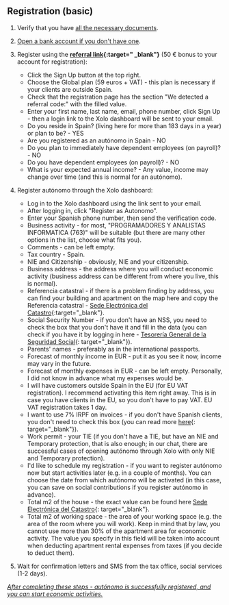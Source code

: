 ## Registration (basic)

1. Verify that you have [all the necessary documents](#necessary-documents-for-registering-an-autónomo).

2. [Open a bank account if you don't have one](#which-bank-account-and-which-bank-to-use).

3. Register using the **[referral link](https://bit.ly/xolosignup){:target="
   _blank"}** (50 € bonus to your account for registration):
    - Click the Sign Up button at the top right.
    - Choose the Global plan (59 euros + VAT) - this plan is necessary if
      your clients are outside Spain.
    - Check that the registration page has the section "We detected a
      referral code:" with the filled value.
    - Enter your first name, last name, email, phone number, click Sign Up -
      then a login link to the Xolo dashboard will be sent to your email.
    - Do you reside in Spain? (living here for more than 183 days in a year)
      or plan to be? - YES
    - Are you registered as an autónomo in Spain - NO
    - Do you plan to immediately have dependent employees (on payroll)? - NO
    - Do you have dependent employees (on payroll)? - NO
    - What is your expected annual income? - Any value, income may change
      over time (and this is normal for an autónomo).

4. Register autónomo through the Xolo dashboard:
    - Log in to the Xolo dashboard using the link sent to your email.
    - After logging in, click "Register as Autonomo".
    - Enter your Spanish phone number, then send the verification code.
    - Business activity - for most, "PROGRAMADORES Y ANALISTAS INFORMATICA
      (763)" will be suitable (but there are many other options in the list,
      choose what fits you).
    - Comments - can be left empty.
    - Tax country - Spain.
    - NIE and Citizenship - obviously, NIE and your citizenship.
    - Business address - the address where you will conduct economic
      activity (business address can be different from where you live, this
      is normal).
    - Referencia catastral - if there is a problem finding by address, you
      can find your building and apartment on the map here and copy the
      Referencia catastral -
      [Sede Electrónica del Catastro](https://www1.sedecatastro.gob.es/cartografia/mapa.aspx){:target="_blank"}.
    - Social Security Number - if you don't have an NSS, you need to check
      the box that you don't have it and fill in the data (you can check if
      you have it by logging in here -
      [Tesorería General de la Seguridad Social](https://portal.seg-social.gob.es/wps/portal/importass/importass/bienvenida){:
      target="_blank"}).
    - Parents' names - preferably as in the international passports.
    - Forecast of monthly income in EUR - put it as you see it now, income may vary in the future.
    - Forecast of monthly expenses in EUR - can be left empty. Personally, I
      did not know in advance what my expenses would be.
    - I will have customers outside Spain in the EU (for EU VAT
      registration). I recommend activating this item right away. This is in
      case you have clients in the EU, so you don't have to pay VAT. EU VAT
      registration takes 1 day.
    - I want to use 7% IRPF on invoices - if you don't have Spanish clients,
      you don't need to check this box (you can read more
      [here](https://www.xolo.io/es-en/faq/xolo-spain/category/platform/article/can-i-make-invoices-with-7-irpf-personal-income-tax-withhold){:
      target="_blank"}).
    - Work permit - your TIE (if you don't have a TIE, but have an NIE and
      Temporary protection, that is also enough; in our chat, there are successful cases of
      opening autónomo through Xolo with only NIE and Temporary protection).
    - I'd like to schedule my registration - if you want to register autónomo
      now but start activities later (e.g. in a couple of months). You can
      choose the date from which autónomo will be activated (in this case,
      you can save on social contributions if you register autónomo in
      advance).
    - Total m2 of the house - the exact value can be found
      here [Sede Electrónica del Catastro](https://www1.sedecatastro.gob.es/cartografia/mapa.aspx){:
      target="_blank"}.
    - Total m2 of working space - the area of your working space (e.g. the
      area of the room where you will work). Keep in mind that by law, you
      cannot use more than 30% of the apartment area for economic activity.
      The value you specify in this field will be taken into account when
      deducting apartment rental expenses from taxes (if you decide to deduct
      them).

5. Wait for confirmation letters and SMS from the tax office, social
   services (1-2 days).

*<u>After completing these steps - autónomo is successfully registered, and
you can start economic activities.</u>*

